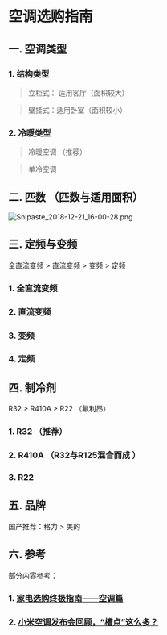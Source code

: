 # 空调选购指南

## 一. 空调类型

### 1. 结构类型

   > 立柜式： 适用客厅（面积较大）

   > 壁挂式：适用卧室（面积较小）


### 2. 冷暖类型 

   > 冷暖空调 （推荐）

   > 单冷空调



## 二.  匹数 （匹数与适用面积）


   ![Snipaste_2018-12-21_16-00-28.png](https://i.loli.net/2018/12/21/5c1c9db4d672a.png)





## 三. 定频与变频 

 全直流变频 > 直流变频 > 变频 > 定频

 ### 1. 全直流变频 
 ### 2. 直流变频
 ### 3. 变频
 ### 4. 定频 





## 四. 制冷剂

   R32 > R410A > R22 （氟利昂）

### 1. R32 （推荐）
### 2. R410A （R32与R125混合而成 ）
### 3. R22



## 五. 品牌

国产推荐：格力 > 美的



## 六. 参考		

部分内容参考：
### 1. [家电选购终极指南——空调篇](https://zhuanlan.zhihu.com/p/28154319)
### 2. [小米空调发布会回顾，“槽点”这么多？](http://www.eefocus.com/consumer-electronics/389815)